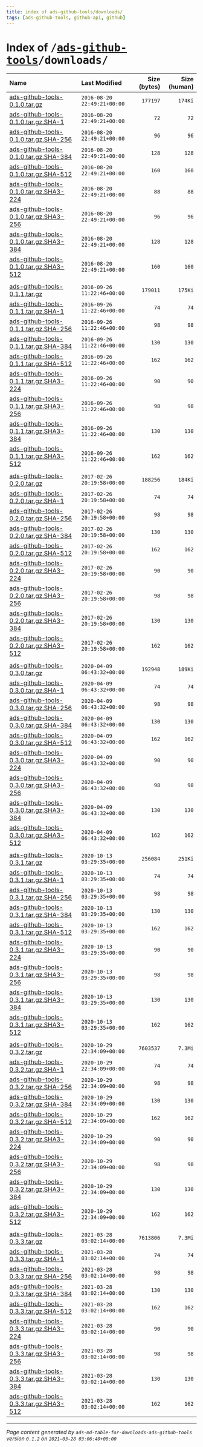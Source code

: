 ```yaml
---
title: index of ads-github-tools/downloads/
tags: [ads-github-tools, github-api, github]
---
```

# Index of <tt>/[ads-github-tools][]/downloads/</tt>

|                                       Name |               Last Modified |   Size (bytes) |   Size (human) |
| :----------------------------------------- | :-------------------------- | -------------: | -------------: |
| [ads-github-tools-0.1.0.tar.gz][]          | `2016-08-20 22:49:21+00:00` |       `177197` |        `174Ki` |
| [ads-github-tools-0.1.0.tar.gz.SHA-1][]    | `2016-08-20 22:49:21+00:00` |           `72` |           `72` |
| [ads-github-tools-0.1.0.tar.gz.SHA-256][]  | `2016-08-20 22:49:21+00:00` |           `96` |           `96` |
| [ads-github-tools-0.1.0.tar.gz.SHA-384][]  | `2016-08-20 22:49:21+00:00` |          `128` |          `128` |
| [ads-github-tools-0.1.0.tar.gz.SHA-512][]  | `2016-08-20 22:49:21+00:00` |          `160` |          `160` |
| [ads-github-tools-0.1.0.tar.gz.SHA3-224][] | `2016-08-20 22:49:21+00:00` |           `88` |           `88` |
| [ads-github-tools-0.1.0.tar.gz.SHA3-256][] | `2016-08-20 22:49:21+00:00` |           `96` |           `96` |
| [ads-github-tools-0.1.0.tar.gz.SHA3-384][] | `2016-08-20 22:49:21+00:00` |          `128` |          `128` |
| [ads-github-tools-0.1.0.tar.gz.SHA3-512][] | `2016-08-20 22:49:21+00:00` |          `160` |          `160` |
|                                            |                             |                |                |
| [ads-github-tools-0.1.1.tar.gz][]          | `2016-09-26 11:22:46+00:00` |       `179011` |        `175Ki` |
| [ads-github-tools-0.1.1.tar.gz.SHA-1][]    | `2016-09-26 11:22:46+00:00` |           `74` |           `74` |
| [ads-github-tools-0.1.1.tar.gz.SHA-256][]  | `2016-09-26 11:22:46+00:00` |           `98` |           `98` |
| [ads-github-tools-0.1.1.tar.gz.SHA-384][]  | `2016-09-26 11:22:46+00:00` |          `130` |          `130` |
| [ads-github-tools-0.1.1.tar.gz.SHA-512][]  | `2016-09-26 11:22:46+00:00` |          `162` |          `162` |
| [ads-github-tools-0.1.1.tar.gz.SHA3-224][] | `2016-09-26 11:22:46+00:00` |           `90` |           `90` |
| [ads-github-tools-0.1.1.tar.gz.SHA3-256][] | `2016-09-26 11:22:46+00:00` |           `98` |           `98` |
| [ads-github-tools-0.1.1.tar.gz.SHA3-384][] | `2016-09-26 11:22:46+00:00` |          `130` |          `130` |
| [ads-github-tools-0.1.1.tar.gz.SHA3-512][] | `2016-09-26 11:22:46+00:00` |          `162` |          `162` |
|                                            |                             |                |                |
| [ads-github-tools-0.2.0.tar.gz][]          | `2017-02-26 20:19:58+00:00` |       `188256` |        `184Ki` |
| [ads-github-tools-0.2.0.tar.gz.SHA-1][]    | `2017-02-26 20:19:58+00:00` |           `74` |           `74` |
| [ads-github-tools-0.2.0.tar.gz.SHA-256][]  | `2017-02-26 20:19:58+00:00` |           `98` |           `98` |
| [ads-github-tools-0.2.0.tar.gz.SHA-384][]  | `2017-02-26 20:19:58+00:00` |          `130` |          `130` |
| [ads-github-tools-0.2.0.tar.gz.SHA-512][]  | `2017-02-26 20:19:58+00:00` |          `162` |          `162` |
| [ads-github-tools-0.2.0.tar.gz.SHA3-224][] | `2017-02-26 20:19:58+00:00` |           `90` |           `90` |
| [ads-github-tools-0.2.0.tar.gz.SHA3-256][] | `2017-02-26 20:19:58+00:00` |           `98` |           `98` |
| [ads-github-tools-0.2.0.tar.gz.SHA3-384][] | `2017-02-26 20:19:58+00:00` |          `130` |          `130` |
| [ads-github-tools-0.2.0.tar.gz.SHA3-512][] | `2017-02-26 20:19:58+00:00` |          `162` |          `162` |
|                                            |                             |                |                |
| [ads-github-tools-0.3.0.tar.gz][]          | `2020-04-09 06:43:32+00:00` |       `192948` |        `189Ki` |
| [ads-github-tools-0.3.0.tar.gz.SHA-1][]    | `2020-04-09 06:43:32+00:00` |           `74` |           `74` |
| [ads-github-tools-0.3.0.tar.gz.SHA-256][]  | `2020-04-09 06:43:32+00:00` |           `98` |           `98` |
| [ads-github-tools-0.3.0.tar.gz.SHA-384][]  | `2020-04-09 06:43:32+00:00` |          `130` |          `130` |
| [ads-github-tools-0.3.0.tar.gz.SHA-512][]  | `2020-04-09 06:43:32+00:00` |          `162` |          `162` |
| [ads-github-tools-0.3.0.tar.gz.SHA3-224][] | `2020-04-09 06:43:32+00:00` |           `90` |           `90` |
| [ads-github-tools-0.3.0.tar.gz.SHA3-256][] | `2020-04-09 06:43:32+00:00` |           `98` |           `98` |
| [ads-github-tools-0.3.0.tar.gz.SHA3-384][] | `2020-04-09 06:43:32+00:00` |          `130` |          `130` |
| [ads-github-tools-0.3.0.tar.gz.SHA3-512][] | `2020-04-09 06:43:32+00:00` |          `162` |          `162` |
|                                            |                             |                |                |
| [ads-github-tools-0.3.1.tar.gz][]          | `2020-10-13 03:29:35+00:00` |       `256084` |        `251Ki` |
| [ads-github-tools-0.3.1.tar.gz.SHA-1][]    | `2020-10-13 03:29:35+00:00` |           `74` |           `74` |
| [ads-github-tools-0.3.1.tar.gz.SHA-256][]  | `2020-10-13 03:29:35+00:00` |           `98` |           `98` |
| [ads-github-tools-0.3.1.tar.gz.SHA-384][]  | `2020-10-13 03:29:35+00:00` |          `130` |          `130` |
| [ads-github-tools-0.3.1.tar.gz.SHA-512][]  | `2020-10-13 03:29:35+00:00` |          `162` |          `162` |
| [ads-github-tools-0.3.1.tar.gz.SHA3-224][] | `2020-10-13 03:29:35+00:00` |           `90` |           `90` |
| [ads-github-tools-0.3.1.tar.gz.SHA3-256][] | `2020-10-13 03:29:35+00:00` |           `98` |           `98` |
| [ads-github-tools-0.3.1.tar.gz.SHA3-384][] | `2020-10-13 03:29:35+00:00` |          `130` |          `130` |
| [ads-github-tools-0.3.1.tar.gz.SHA3-512][] | `2020-10-13 03:29:35+00:00` |          `162` |          `162` |
|                                            |                             |                |                |
| [ads-github-tools-0.3.2.tar.gz][]          | `2020-10-29 22:34:09+00:00` |      `7603537` |        `7.3Mi` |
| [ads-github-tools-0.3.2.tar.gz.SHA-1][]    | `2020-10-29 22:34:09+00:00` |           `74` |           `74` |
| [ads-github-tools-0.3.2.tar.gz.SHA-256][]  | `2020-10-29 22:34:09+00:00` |           `98` |           `98` |
| [ads-github-tools-0.3.2.tar.gz.SHA-384][]  | `2020-10-29 22:34:09+00:00` |          `130` |          `130` |
| [ads-github-tools-0.3.2.tar.gz.SHA-512][]  | `2020-10-29 22:34:09+00:00` |          `162` |          `162` |
| [ads-github-tools-0.3.2.tar.gz.SHA3-224][] | `2020-10-29 22:34:09+00:00` |           `90` |           `90` |
| [ads-github-tools-0.3.2.tar.gz.SHA3-256][] | `2020-10-29 22:34:09+00:00` |           `98` |           `98` |
| [ads-github-tools-0.3.2.tar.gz.SHA3-384][] | `2020-10-29 22:34:09+00:00` |          `130` |          `130` |
| [ads-github-tools-0.3.2.tar.gz.SHA3-512][] | `2020-10-29 22:34:09+00:00` |          `162` |          `162` |
|                                            |                             |                |                |
| [ads-github-tools-0.3.3.tar.gz][]          | `2021-03-28 03:02:14+00:00` |      `7613806` |        `7.3Mi` |
| [ads-github-tools-0.3.3.tar.gz.SHA-1][]    | `2021-03-28 03:02:14+00:00` |           `74` |           `74` |
| [ads-github-tools-0.3.3.tar.gz.SHA-256][]  | `2021-03-28 03:02:14+00:00` |           `98` |           `98` |
| [ads-github-tools-0.3.3.tar.gz.SHA-384][]  | `2021-03-28 03:02:14+00:00` |          `130` |          `130` |
| [ads-github-tools-0.3.3.tar.gz.SHA-512][]  | `2021-03-28 03:02:14+00:00` |          `162` |          `162` |
| [ads-github-tools-0.3.3.tar.gz.SHA3-224][] | `2021-03-28 03:02:14+00:00` |           `90` |           `90` |
| [ads-github-tools-0.3.3.tar.gz.SHA3-256][] | `2021-03-28 03:02:14+00:00` |           `98` |           `98` |
| [ads-github-tools-0.3.3.tar.gz.SHA3-384][] | `2021-03-28 03:02:14+00:00` |          `130` |          `130` |
| [ads-github-tools-0.3.3.tar.gz.SHA3-512][] | `2021-03-28 03:02:14+00:00` |          `162` |          `162` |



[ads-github-tools]: ../
[ads-github-tools-0.1.0.tar.gz]:            ads-github-tools-0.1.0.tar.gz
[ads-github-tools-0.1.0.tar.gz.SHA-1]:      ads-github-tools-0.1.0.tar.gz.SHA-1
[ads-github-tools-0.1.0.tar.gz.SHA-256]:    ads-github-tools-0.1.0.tar.gz.SHA-256
[ads-github-tools-0.1.0.tar.gz.SHA-384]:    ads-github-tools-0.1.0.tar.gz.SHA-384
[ads-github-tools-0.1.0.tar.gz.SHA-512]:    ads-github-tools-0.1.0.tar.gz.SHA-512
[ads-github-tools-0.1.0.tar.gz.SHA3-224]:   ads-github-tools-0.1.0.tar.gz.SHA3-224
[ads-github-tools-0.1.0.tar.gz.SHA3-256]:   ads-github-tools-0.1.0.tar.gz.SHA3-256
[ads-github-tools-0.1.0.tar.gz.SHA3-384]:   ads-github-tools-0.1.0.tar.gz.SHA3-384
[ads-github-tools-0.1.0.tar.gz.SHA3-512]:   ads-github-tools-0.1.0.tar.gz.SHA3-512
[ads-github-tools-0.1.1.tar.gz]:            ads-github-tools-0.1.1.tar.gz
[ads-github-tools-0.1.1.tar.gz.SHA-1]:      ads-github-tools-0.1.1.tar.gz.SHA-1
[ads-github-tools-0.1.1.tar.gz.SHA-256]:    ads-github-tools-0.1.1.tar.gz.SHA-256
[ads-github-tools-0.1.1.tar.gz.SHA-384]:    ads-github-tools-0.1.1.tar.gz.SHA-384
[ads-github-tools-0.1.1.tar.gz.SHA-512]:    ads-github-tools-0.1.1.tar.gz.SHA-512
[ads-github-tools-0.1.1.tar.gz.SHA3-224]:   ads-github-tools-0.1.1.tar.gz.SHA3-224
[ads-github-tools-0.1.1.tar.gz.SHA3-256]:   ads-github-tools-0.1.1.tar.gz.SHA3-256
[ads-github-tools-0.1.1.tar.gz.SHA3-384]:   ads-github-tools-0.1.1.tar.gz.SHA3-384
[ads-github-tools-0.1.1.tar.gz.SHA3-512]:   ads-github-tools-0.1.1.tar.gz.SHA3-512
[ads-github-tools-0.2.0.tar.gz]:            ads-github-tools-0.2.0.tar.gz
[ads-github-tools-0.2.0.tar.gz.SHA-1]:      ads-github-tools-0.2.0.tar.gz.SHA-1
[ads-github-tools-0.2.0.tar.gz.SHA-256]:    ads-github-tools-0.2.0.tar.gz.SHA-256
[ads-github-tools-0.2.0.tar.gz.SHA-384]:    ads-github-tools-0.2.0.tar.gz.SHA-384
[ads-github-tools-0.2.0.tar.gz.SHA-512]:    ads-github-tools-0.2.0.tar.gz.SHA-512
[ads-github-tools-0.2.0.tar.gz.SHA3-224]:   ads-github-tools-0.2.0.tar.gz.SHA3-224
[ads-github-tools-0.2.0.tar.gz.SHA3-256]:   ads-github-tools-0.2.0.tar.gz.SHA3-256
[ads-github-tools-0.2.0.tar.gz.SHA3-384]:   ads-github-tools-0.2.0.tar.gz.SHA3-384
[ads-github-tools-0.2.0.tar.gz.SHA3-512]:   ads-github-tools-0.2.0.tar.gz.SHA3-512
[ads-github-tools-0.3.0.tar.gz]:            ads-github-tools-0.3.0.tar.gz
[ads-github-tools-0.3.0.tar.gz.SHA-1]:      ads-github-tools-0.3.0.tar.gz.SHA-1
[ads-github-tools-0.3.0.tar.gz.SHA-256]:    ads-github-tools-0.3.0.tar.gz.SHA-256
[ads-github-tools-0.3.0.tar.gz.SHA-384]:    ads-github-tools-0.3.0.tar.gz.SHA-384
[ads-github-tools-0.3.0.tar.gz.SHA-512]:    ads-github-tools-0.3.0.tar.gz.SHA-512
[ads-github-tools-0.3.0.tar.gz.SHA3-224]:   ads-github-tools-0.3.0.tar.gz.SHA3-224
[ads-github-tools-0.3.0.tar.gz.SHA3-256]:   ads-github-tools-0.3.0.tar.gz.SHA3-256
[ads-github-tools-0.3.0.tar.gz.SHA3-384]:   ads-github-tools-0.3.0.tar.gz.SHA3-384
[ads-github-tools-0.3.0.tar.gz.SHA3-512]:   ads-github-tools-0.3.0.tar.gz.SHA3-512
[ads-github-tools-0.3.1.tar.gz]:            ads-github-tools-0.3.1.tar.gz
[ads-github-tools-0.3.1.tar.gz.SHA-1]:      ads-github-tools-0.3.1.tar.gz.SHA-1
[ads-github-tools-0.3.1.tar.gz.SHA-256]:    ads-github-tools-0.3.1.tar.gz.SHA-256
[ads-github-tools-0.3.1.tar.gz.SHA-384]:    ads-github-tools-0.3.1.tar.gz.SHA-384
[ads-github-tools-0.3.1.tar.gz.SHA-512]:    ads-github-tools-0.3.1.tar.gz.SHA-512
[ads-github-tools-0.3.1.tar.gz.SHA3-224]:   ads-github-tools-0.3.1.tar.gz.SHA3-224
[ads-github-tools-0.3.1.tar.gz.SHA3-256]:   ads-github-tools-0.3.1.tar.gz.SHA3-256
[ads-github-tools-0.3.1.tar.gz.SHA3-384]:   ads-github-tools-0.3.1.tar.gz.SHA3-384
[ads-github-tools-0.3.1.tar.gz.SHA3-512]:   ads-github-tools-0.3.1.tar.gz.SHA3-512
[ads-github-tools-0.3.2.tar.gz]:            ads-github-tools-0.3.2.tar.gz
[ads-github-tools-0.3.2.tar.gz.SHA-1]:      ads-github-tools-0.3.2.tar.gz.SHA-1
[ads-github-tools-0.3.2.tar.gz.SHA-256]:    ads-github-tools-0.3.2.tar.gz.SHA-256
[ads-github-tools-0.3.2.tar.gz.SHA-384]:    ads-github-tools-0.3.2.tar.gz.SHA-384
[ads-github-tools-0.3.2.tar.gz.SHA-512]:    ads-github-tools-0.3.2.tar.gz.SHA-512
[ads-github-tools-0.3.2.tar.gz.SHA3-224]:   ads-github-tools-0.3.2.tar.gz.SHA3-224
[ads-github-tools-0.3.2.tar.gz.SHA3-256]:   ads-github-tools-0.3.2.tar.gz.SHA3-256
[ads-github-tools-0.3.2.tar.gz.SHA3-384]:   ads-github-tools-0.3.2.tar.gz.SHA3-384
[ads-github-tools-0.3.2.tar.gz.SHA3-512]:   ads-github-tools-0.3.2.tar.gz.SHA3-512
[ads-github-tools-0.3.3.tar.gz]:            ads-github-tools-0.3.3.tar.gz
[ads-github-tools-0.3.3.tar.gz.SHA-1]:      ads-github-tools-0.3.3.tar.gz.SHA-1
[ads-github-tools-0.3.3.tar.gz.SHA-256]:    ads-github-tools-0.3.3.tar.gz.SHA-256
[ads-github-tools-0.3.3.tar.gz.SHA-384]:    ads-github-tools-0.3.3.tar.gz.SHA-384
[ads-github-tools-0.3.3.tar.gz.SHA-512]:    ads-github-tools-0.3.3.tar.gz.SHA-512
[ads-github-tools-0.3.3.tar.gz.SHA3-224]:   ads-github-tools-0.3.3.tar.gz.SHA3-224
[ads-github-tools-0.3.3.tar.gz.SHA3-256]:   ads-github-tools-0.3.3.tar.gz.SHA3-256
[ads-github-tools-0.3.3.tar.gz.SHA3-384]:   ads-github-tools-0.3.3.tar.gz.SHA3-384
[ads-github-tools-0.3.3.tar.gz.SHA3-512]:   ads-github-tools-0.3.3.tar.gz.SHA3-512

---
_Page content generated by `ads-md-table-for-downloads-ads-github-tools` version `0.1.2` on `2021-03-28 03:06:40+00:00`_
